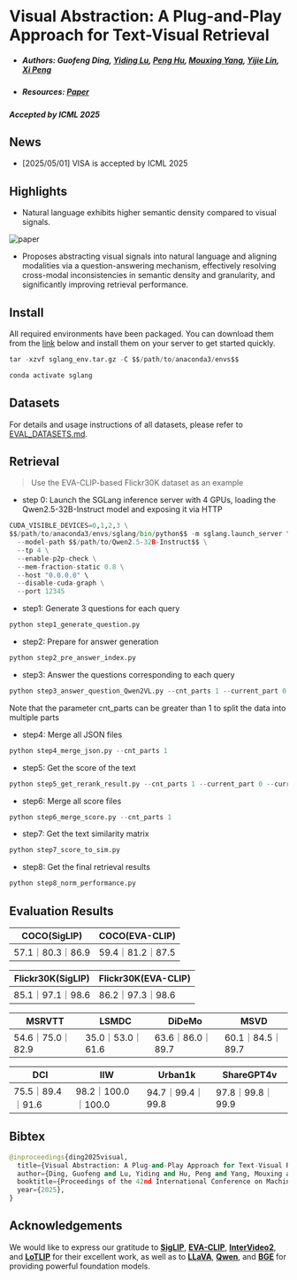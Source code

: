 # Visual Abstraction: A Plug-and-Play Approach for Text-Visual Retrieval

- ##### **Authors:** Guofeng Ding, [Yiding Lu](https://object907.github.io/), [Peng Hu](https://penghu-cs.github.io/), [Mouxing Yang](https://mouxingyang.github.io/), [Yijie Lin](https://lin-yijie.github.io/), [Xi Peng](https://pengxi.me/)<br>

- ##### **Resources**: [Paper](http://pengxi.me/wp-content/uploads/2025/05/2025ICML.pdf)

##### **Accepted by ICML 2025**

## News

- [2025/05/01] VISA is accepted by ICML 2025 

## Highlights

- Natural language exhibits higher semantic density compared to visual signals.

![paper](VISA.png)

- Proposes abstracting visual signals into natural language and aligning modalities via a question-answering mechanism, effectively resolving cross-modal inconsistencies in semantic density and granularity, and significantly improving retrieval performance.

## Install

All required environments have been packaged. You can download them from the [link](https://huggingface.co/datasets/dingguofeng/VISA) below and install them on your server to get started quickly.

```python
tar -xzvf sglang_env.tar.gz -C $$/path/to/anaconda3/envs$$

conda activate sglang
```

## Datasets

For details and usage instructions of all datasets, please refer to [EVAL_DATASETS.md](EVAL_DATASETS.md).

## Retrieval

> Use the EVA-CLIP-based Flickr30K dataset as an example

- step 0: Launch the SGLang inference server with 4 GPUs, loading the Qwen2.5-32B-Instruct model and exposing it via HTTP

```python
CUDA_VISIBLE_DEVICES=0,1,2,3 \
$$/path/to/anaconda3/envs/sglang/bin/python$$ -m sglang.launch_server \
  --model-path $$/path/to/Qwen2.5-32B-Instruct$$ \
  --tp 4 \
  --enable-p2p-check \
  --mem-fraction-static 0.8 \
  --host "0.0.0.0" \
  --disable-cuda-graph \
  --port 12345
```

- step1: Generate 3 questions for each query

```python
python step1_generate_question.py
```

- step2: Prepare for answer generation

```python
python step2_pre_answer_index.py
```

- step3: Answer the questions corresponding to each query

```python
python step3_answer_question_Qwen2VL.py --cnt_parts 1 --current_part 0 --current_gpu 0
```

Note that the parameter cnt_parts can be greater than 1 to split the data into multiple parts

- step4: Merge all JSON files

```python
python step4_merge_json.py --cnt_parts 1
```

- step5: Get the score of the text

```python
python step5_get_rerank_result.py --cnt_parts 1 --current_part 0 --current_gpu 0
```

- step6: Merge all score files

```python
python step6_merge_score.py --cnt_parts 1 
```

- step7: Get the text similarity matrix

```python
python step7_score_to_sim.py
```

- step8: Get the final retrieval results

```python
python step8_norm_performance.py
```

## Evaluation Results

| COCO(SigLIP)     | COCO(EVA-CLIP)   |
| ---------------- | ---------------- |
| 57.1｜80.3｜86.9 | 59.4｜81.2｜87.5 |

| Flickr30K(SigLIP) | Flickr30K(EVA-CLIP) |
| ----------------- | ------------------- |
| 85.1｜97.1｜98.6  | 86.2｜97.3｜98.6    |

| MSRVTT           | LSMDC            | DiDeMo           | MSVD             |
| ---------------- | ---------------- | ---------------- | ---------------- |
| 54.6｜75.0｜82.9 | 35.0｜53.0｜61.6 | 63.6｜86.0｜89.7 | 60.1｜84.5｜89.7 |

| DCI              | IIW                | Urban1k          | ShareGPT4v       |
| ---------------- | ------------------ | ---------------- | ---------------- |
| 75.5｜89.4｜91.6 | 98.2｜100.0｜100.0 | 94.7｜99.4｜99.8 | 97.8｜99.8｜99.9 |

## Bibtex

```python
@inproceedings{ding2025visual,
  title={Visual Abstraction: A Plug-and-Play Approach for Text-Visual Retrieval},
  author={Ding, Guofeng and Lu, Yiding and Hu, Peng and Yang, Mouxing and Lin, Yijie and Peng, Xi},
  booktitle={Proceedings of the 42nd International Conference on Machine Learning (ICML)},
  year={2025},
}
```

## Acknowledgements

We would like to express our gratitude to [**SigLIP**](https://arxiv.org/abs/2303.15343), [**EVA-CLIP**](https://arxiv.org/abs/2402.04252), [**InterVideo2**](https://arxiv.org/abs/2403.15377), and [**LoTLIP**](https://arxiv.org/abs/2410.05249) for their excellent work, as well as to [**LLaVA**](https://huggingface.co/liuhaotian/llava-v1.6-34b), [**Qwen**](https://huggingface.co/Qwen/Qwen2-VL-7B-Instruct), and [**BGE**](https://huggingface.co/BAAI/bge-reranker-v2.5-gemma2-lightweight) for providing powerful foundation models.
